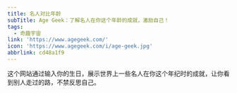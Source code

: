```yaml
---
title: 名人对比年龄
subTitle: Age Geek：了解名人在你这个年龄的成就，激励自己！
tags:
  - 奇趣宇宙
link: 'https://www.agegeek.com/'
icon: 'https://www.agegeek.com/i/age-geek.jpg'
abbrlink: cd48a1f9
---
```


这个网站通过输入你的生日，展示世界上一些名人在你这个年纪时的成就，让你看到别人走过的路，不禁反思自己。